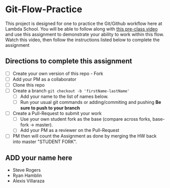 # Git-Flow-Practice

This project is designed for one to practice the Git/Github workflow here at Lambda School. You will be able to follow along with [this pre-class video](https://youtu.be/4fLr6ah82bE) and use this assignment to demonstrate your ability to work within this flow. Watch this video, then follow the instructions listed below to complete the assignment

## Directions to complete this assignment

-   [ ] Create your own version of this repo - Fork
-   [ ] Add your PM as a collaborator
-   [ ] Clone this repo
-   [ ] Create a branch `git checkout -b 'firstName-lastName'`
    -   [ ] Add your name to the list of names below.
    -   [ ] Run your usual git commands or adding/commiting and pushing **Be sure to push to your branch**
-   [ ] Create a Pull-Request to submit your work
    -   [ ] Use your own student fork as the base (compare across forks, base-fork -> master).
    -   [ ] Add your PM as a reviewer on the Pull-Request
-   [ ] PM then will count the Assignment as done by merging the HW back into master "STUDENT FORK".

## ADD your name here

-   Steve Rogers
-   Ryan Hamblin
-   Alexis Villaraza
